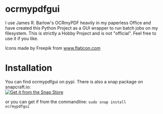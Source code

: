 # ocrmypdfgui
I use James R. Barlow's OCRmyPDF heavily in my paperless Office and have created this Python Project as a GUI wrapper to run batch jobs on my filesystem. This is strictly a Hobby Project and is not "official". Feel free to use it if you like.

Icons made by Freepik from www.flaticon.com

# Installation
You can find ocrmypdfgui on pypi.
There is also a snap package on snapcraft.io:  
[![Get it from the Snap Store](https://snapcraft.io/static/images/badges/en/snap-store-black.svg)](https://snapcraft.io/ocrmypdfgui)

or you can get if from the commandline:
<code>sudo snap install ocrmypdfgui</code>
